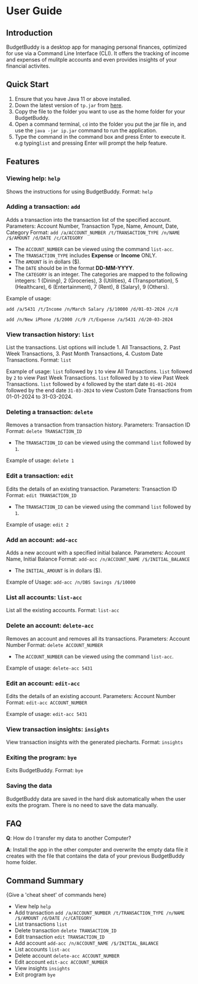# User Guide

## Introduction

BudgetBuddy is a desktop app for managing personal finances, optimized for use via a Command Line Interface (CLI). It offers the tracking of income and expenses of mulitple accounts and even provides insights of your financial activites.

## Quick Start
1. Ensure that you have Java 11 or above installed.
2. Down the latest version of `tp.jar` from [here](https://github.com/AY2324S2-CS2113-T15-2/tp/releases/tag/v1.0_release).
3. Copy the file to the folder you want to use as the home folder for your BudgetBuddy.
4. Open a command terminal, `cd` into the folder you put the jar file in, and use the `java -jar ip.jar` command to run the application.
5. Type the command in the command box and press Enter to execute it. e.g typing`list` and pressing Enter will prompt the help feature.
## Features

### Viewing help: `help`
Shows the instructions for using BudgetBuddy.
Format: `help`

### Adding a transaction: `add`
Adds a transaction into the transaction list of the specified account.
Parameters: Account Number, Transaction Type, Name, Amount, Date, Category
Format: `add /a/ACCOUNT_NUMBER /t/TRANSACTION_TYPE /n/NAME /$/AMOUNT /d/DATE /c/CATEGORY`

* The `ACCOUNT_NUMBER` can be viewed using the command `list-acc`.
* The `TRANSACTION_TYPE` includes **Expense** or **Income** ONLY.
* The `AMOUNT` is in dollars ($).
* The `DATE` should be in the format **DD-MM-YYYY**.
* The `CATEGORY` is an integer. The categories are mapped to the following integers: 1 (Dining), 2 (Groceries), 3 (Utilities), 4 (Transportation), 5 (Healthcare), 6 (Entertainment), 7 (Rent), 8 (Salary), 9 (Others).

Example of usage:

`add /a/5431 /t/Income /n/March Salary /$/10000 /d/01-03-2024 /c/8`

`add /n/New iPhone /$/2000 /c/9 /t/Expense /a/5431 /d/20-03-2024`

### View transaction history: `list`
List the transactions. List options will include 1. All Transactions, 2. Past Week Transactions, 3. Past Month Transactions, 4. Custom Date Transactions.
Format: `list`

Example of usage:
`list` followed by `1` to view All Transactions.
`list` followed by `2` to view Past Week Transactions.
`list` followed by `3` to view Past Week Transactions.
`list` followed by `4` followed by the start date `01-01-2024` followed by the end date `31-03-2024` to view Custom Date Transactions from 01-01-2024 to 31-03-2024.

### Deleting a transaction: `delete`
Removes a transaction from transaction history.
Parameters: Transaction ID
Format: `delete TRANSACTION_ID`
* The `TRANSACTION_ID` can be viewed using the command `list` followed by `1`.

Example of usage:
`delete 1`

### Edit a transaction: `edit`
Edits the details of an existing transaction.
Parameters: Transaction ID
Format: `edit TRANSACTION_ID`
* The `TRANSACTION_ID` can be viewed using the command `list` followed by `1`.

Example of usage:
`edit 2`

### Add an account: `add-acc`
Adds a new account with a specified initial balance.
Parameters: Account Name, Initial Balance
Format: `add-acc /n/ACCOUNT_NAME /$/INITIAL_BALANCE`
* The `INITIAL_AMOUNT` is in dollars ($).

Example of Usage:
`add-acc /n/DBS Savings /$/10000`

### List all accounts: `list-acc`
List all the existing accounts.
Format: `list-acc`

### Delete an account: `delete-acc`
Removes an account and removes all its transactions.
Parameters: Account Number
Format: `delete ACCOUNT_NUMBER`
* The `ACCOUNT_NUMBER` can be viewed using the command `list-acc`.

Example of usage:
`delete-acc 5431`

### Edit an account: `edit-acc`
Edits the details of an existing account.
Parameters: Account Number
Format: `edit-acc ACCOUNT_NUMBER`

Example of usage:
`edit-acc 5431`

### View transaction insights: `insights`
View transaction insights with the generated piecharts.
Format: `insights`

### Exiting the program: `bye`
Exits BudgetBuddy.
Format: `bye`

### Saving the data
BudgetBuddy data are saved in the hard disk automatically when the user exits the program. There is no need to save the data manually.


## FAQ

**Q**: How do I transfer my data to another Computer?

**A**: Install the app in the other computer and overwrite the empty data file it creates with the file that contains the data of your previous BudgetBuddy home folder.

## Command Summary

{Give a 'cheat sheet' of commands here}

* View help `help`
* Add transaction `add /a/ACCOUNT_NUMBER /t/TRANSACTION_TYPE /n/NAME /$/AMOUNT /d/DATE /c/CATEGORY`
* List transactions `list`
* Delete transaction `delete TRANSACTION_ID`
* Edit transaction `edit TRANSACTION_ID`
* Add account `add-acc /n/ACCOUNT_NAME /$/INITIAL_BALANCE`
* List accounts `list-acc`
* Delete account `delete-acc ACCOUNT_NUMBER`
* Edit account `edit-acc ACCOUNT_NUMBER`
* View insights `insights`
* Exit program `bye`
